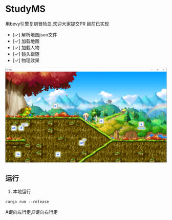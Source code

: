 # StudyMS
用bevy引擎复刻冒险岛,欢迎大家提交PR
目前已实现
- [✓] 解析地图json文件
- [✓] 加载地图
- [✓] 加载人物
- [✓] 镜头跟随
- [✓] 物理效果

![img](demo.png)
## 运行
1. 本地运行
```
cargo run --release
```

A键向左行走,D键向右行走